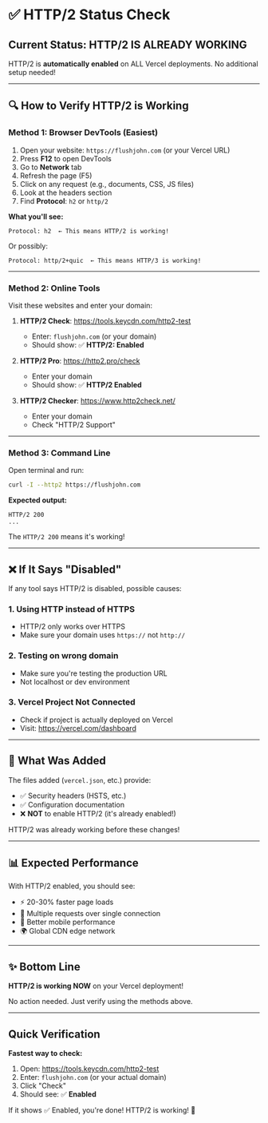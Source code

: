 # ✅ HTTP/2 Status Check

## Current Status: **HTTP/2 IS ALREADY WORKING**

HTTP/2 is **automatically enabled** on ALL Vercel deployments. No additional setup needed!

---

## 🔍 How to Verify HTTP/2 is Working

### Method 1: Browser DevTools (Easiest)

1. Open your website: `https://flushjohn.com` (or your Vercel URL)
2. Press **F12** to open DevTools
3. Go to **Network** tab
4. Refresh the page (F5)
5. Click on any request (e.g., documents, CSS, JS files)
6. Look at the headers section
7. Find **Protocol**: `h2` or `http/2`

**What you'll see:**
```
Protocol: h2  ← This means HTTP/2 is working!
```

Or possibly:
```
Protocol: http/2+quic  ← This means HTTP/3 is working!
```

---

### Method 2: Online Tools

Visit these websites and enter your domain:

1. **HTTP/2 Check**: https://tools.keycdn.com/http2-test
   - Enter: `flushjohn.com` (or your domain)
   - Should show: ✅ **HTTP/2: Enabled**

2. **HTTP/2 Pro**: https://http2.pro/check
   - Enter your domain
   - Should show: ✅ **HTTP/2 Enabled**

3. **HTTP/2 Checker**: https://www.http2check.net/
   - Enter your domain
   - Check "HTTP/2 Support"

---

### Method 3: Command Line

Open terminal and run:

```bash
curl -I --http2 https://flushjohn.com
```

**Expected output:**
```
HTTP/2 200
...
```

The `HTTP/2 200` means it's working!

---

## ❌ If It Says "Disabled"

If any tool says HTTP/2 is disabled, possible causes:

### 1. **Using HTTP instead of HTTPS**
- HTTP/2 only works over HTTPS
- Make sure your domain uses `https://` not `http://`

### 2. **Testing on wrong domain**
- Make sure you're testing the production URL
- Not localhost or dev environment

### 3. **Vercel Project Not Connected**
- Check if project is actually deployed on Vercel
- Visit: https://vercel.com/dashboard

---

## 🚀 What Was Added

The files added (`vercel.json`, etc.) provide:
- ✅ Security headers (HSTS, etc.)
- ✅ Configuration documentation
- ❌ **NOT** to enable HTTP/2 (it's already enabled!)

HTTP/2 was already working before these changes!

---

## 📊 Expected Performance

With HTTP/2 enabled, you should see:

- ⚡ 20-30% faster page loads
- 🔄 Multiple requests over single connection
- 📱 Better mobile performance
- 🌍 Global CDN edge network

---

## ✨ Bottom Line

**HTTP/2 is working NOW** on your Vercel deployment!

No action needed. Just verify using the methods above.

---

## Quick Verification

**Fastest way to check:**

1. Open: https://tools.keycdn.com/http2-test
2. Enter: `flushjohn.com` (or your actual domain)
3. Click "Check"
4. Should see: ✅ **Enabled**

If it shows ✅ Enabled, you're done! HTTP/2 is working! 🎉

